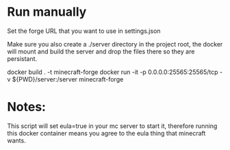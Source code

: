 # Run manually

Set the forge URL that you want to use in settings.json

Make sure you also create a ./server directory in the project root, the docker will mount and build the server and drop the files there so they are persistant.

docker build . -t minecraft-forge
docker run -it -p 0.0.0.0:25565:25565/tcp -v ${PWD}/server:/server minecraft-forge

# Notes:

This script will set eula=true in your mc server to start it, therefore running this docker container means you agree to the eula thing that minecraft wants.
